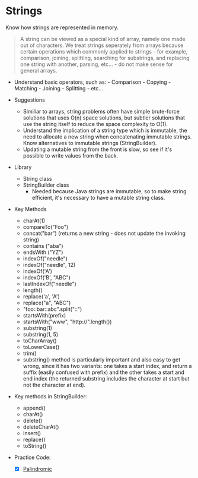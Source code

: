 # Strings #

Know how strings are represented in memory. 

> A string can be viewed as a special kind of array, namely one made out of characters. 
  We treat strings seperately from arrays because certain operations which commonly applied to
  strings - for example, comparison, joining, splitting, searching for substrings, and replacing
  one string with another, parsing, etc... - do not make sense for general arrays.


- Understand basic operators, such as:
         - Comparison
         - Copying
         - Matching
         - Joining
         - Splitting
         - etc...

- Suggestions
    - Similiar to arrays, string problems often have simple brute-force solutions that uses O(n) space solutions,
      but subtler solutions that use the string itself to reduce the space complexity to O(1).
    - Understand the implication of a string type which is immutable, the need to allocate a new string when
      concatenating immutable strings. Know alternatives to immutable strings (StringBuilder).
    - Updating a mutable string from the front is slow, so see if it's possible to write values from the back.

     
- Library
    - String class 
    - StringBuilder class
         - Needed because Java strings are immutable, so to make string efficient, it's necessary to have a mutable string class.  

- Key Methods
    - charAt(1)
    - compareTo("Foo")
    - concat("bar") (returns a new string - does not update the invoking string)
    - contains ("aba")
    - endsWith ("YZ")
    - indexOf("needle")
    - indexOf("needle", 12)
    - indexOf('A')
    - indexOf('B', "ABC")
    - lastIndexOf("needle")
    - length()
    - replace('a', 'A')
    - replace("a", "ABC")
    - "foo::bar::abc".split("::")
    - startsWith(prefix)
    - startsWith("www", "http://".length())
    - substring(1)
    - substring(1, 5)
    - toCharArray()
    - toLowerCase()
    - trim()
    - substring() method is particularly important and also easy to get wrong, since it has two variants:
      one takes a start index, and return a suffix (easily confused with prefix) and the other takes a start and end index 
      (the returned substring includes the character at start but not the character at end).

- Key methods in StringBuilder:
  - append()
  - charAt()
  - delete()
  - deleteCharAt()
  - insert()
  - replace()
  - toString()




- Practice Code:
    - [X] [Palindromic](Code/EPI/Palindromic.java)   
